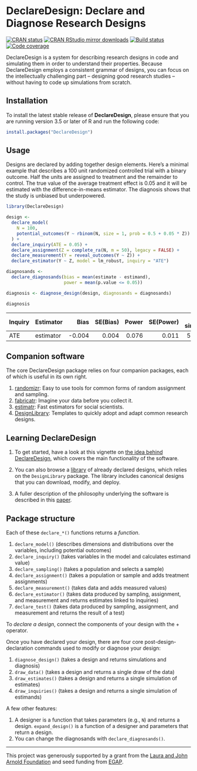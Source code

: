 DeclareDesign: Declare and Diagnose Research Designs
================

<!-- README.md is generated from README.Rmd. Please edit that file -->

[![CRAN
status](https://www.r-pkg.org/badges/version/DeclareDesign)](https://cran.r-project.org/package=DeclareDesign)
[![CRAN RStudio mirror
downloads](https://cranlogs.r-pkg.org/badges/grand-total/DeclareDesign?color=green)](https://r-pkg.org/pkg/DeclareDesign)
[![Build
status](https://github.com/DeclareDesign/DeclareDesign/workflows/R-CMD-check/badge.svg)](https://github.com/DeclareDesign/DeclareDesign/actions)
[![Code
coverage](https://codecov.io/gh/DeclareDesign/DeclareDesign/branch/master/graph/badge.svg?token=3WzOK9Glc2)](https://codecov.io/gh/DeclareDesign/DeclareDesign)

DeclareDesign is a system for describing research designs in code and
simulating them in order to understand their properties. Because
DeclareDesign employs a consistent grammar of designs, you can focus on
the intellectually challenging part – designing good research studies –
without having to code up simulations from scratch.

## Installation

To install the latest stable release of **DeclareDesign**, please ensure
that you are running version 3.5 or later of R and run the following
code:

``` r
install.packages("DeclareDesign")
```

## Usage

Designs are declared by adding together design elements. Here’s a
minimal example that describes a 100 unit randomized controlled trial
with a binary outcome. Half the units are assigned to treatment and the
remainder to control. The true value of the average treatment effect is
0.05 and it will be estimated with the difference-in-means estimator.
The diagnosis shows that the study is unbiased but underpowered.

``` r
library(DeclareDesign)

design <-
  declare_model(
    N = 100, 
    potential_outcomes(Y ~ rbinom(N, size = 1, prob = 0.5 + 0.05 * Z))
  ) +
  declare_inquiry(ATE = 0.05) +
  declare_assignment(Z = complete_ra(N, m = 50), legacy = FALSE) +
  declare_measurement(Y = reveal_outcomes(Y ~ Z)) + 
  declare_estimator(Y ~ Z, model = lm_robust, inquiry = "ATE")

diagnosands <-
  declare_diagnosands(bias = mean(estimate - estimand),
                      power = mean(p.value <= 0.05))

diagnosis <- diagnose_design(design, diagnosands = diagnosands)
```

``` r
diagnosis
```

| Inquiry | Estimator |   Bias | SE(Bias) | Power | SE(Power) | n sims |
|:--------|:----------|-------:|---------:|------:|----------:|-------:|
| ATE     | estimator | -0.004 |    0.004 | 0.076 |     0.011 |    500 |

## Companion software

The core DeclareDesign package relies on four companion packages, each
of which is useful in its own right.

1.  [randomizr](https://declaredesign.org/r/randomizr/): Easy to use
    tools for common forms of random assignment and sampling.
2.  [fabricatr](https://declaredesign.org/r/fabricatr/): Imagine your
    data before you collect it.
3.  [estimatr](https://declaredesign.org/r/estimatr/): Fast estimators
    for social scientists.
4.  [DesignLibrary](https://declaredesign.org/r/designlibrary/):
    Templates to quickly adopt and adapt common research designs.

## Learning DeclareDesign

1.  To get started, have a look at this vignette on [the idea behind
    DeclareDesign](https://declaredesign.org/getting-started.html),
    which covers the main functionality of the software.

2.  You can also browse a
    [library](https://declaredesign.org/r/designlibrary/) of already
    declared designs, which relies on the `DesignLibrary` package. The
    library includes canonical designs that you can download, modify,
    and deploy.

3.  A fuller description of the philosophy underlying the software is
    described in this [paper](https://declaredesign.org/declare.pdf).

## Package structure

Each of these `declare_*()` functions returns a *function*.

1.  `declare_model()` (describes dimensions and distributions over the
    variables, including potential outcomes)
2.  `declare_inquiry()` (takes variables in the model and calculates
    estimand value)
3.  `declare_sampling()` (takes a population and selects a sample)
4.  `declare_assignment()` (takes a population or sample and adds
    treatment assignments)
5.  `declare_measurement()` (takes data and adds measured values)
6.  `declare_estimator()` (takes data produced by sampling, assignment,
    and measurement and returns estimates linked to inquiries)
7.  `declare_test()` (takes data produced by sampling, assignment, and
    measurement and returns the result of a test)

To *declare a design*, connect the components of your design with the +
operator.

Once you have declared your design, there are four core
post-design-declaration commands used to modify or diagnose your design:

1.  `diagnose_design()` (takes a design and returns simulations and
    diagnosis)
2.  `draw_data()` (takes a design and returns a single draw of the data)
3.  `draw_estimates()` (takes a design and returns a single simulation
    of estimates)
4.  `draw_inquiries()` (takes a design and returns a single simulation
    of estimands)

A few other features:

1.  A designer is a function that takes parameters (e.g., `N`) and
    returns a design. `expand_design()` is a function of a designer and
    parameters that return a design.
2.  You can change the diagnosands with `declare_diagnosands()`.

------------------------------------------------------------------------

This project was generously supported by a grant from the [Laura and
John Arnold Foundation](http://www.arnoldfoundation.org) and seed
funding from [EGAP](http://egap.org).

